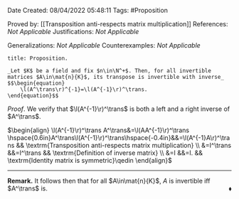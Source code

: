<div class="topSpace"></div>

Date Created: 08/04/2022 05:48:11
Tags: #Proposition

Proved by: [[Transposition anti-respects matrix multiplication]]
References: _Not Applicable_
Justifications: _Not Applicable_

Generalizations: _Not Applicable_
Counterexamples: _Not Applicable_

``` ad-Proposition
title: Proposition.

_Let $K$ be a field and fix $n\in\N^+$. Then, for all invertible matrices $A\in\mat{n}{K}$, its transpose is invertible with inverse_
$$\begin{equation}
    \l(A^\trans\r)^{-1}=\l(A^{-1}\r)^\trans.
\end{equation}$$

```

_Proof_. We verify that $\l(A^{-1}\r)^\trans$ is both a left and a right inverse of $A^\trans$.

$\begin{align}
    \l(A^{-1}\r)^\trans A^\trans&=\l(AA^{-1}\r)^\trans \hspace{0.6in}A^\trans\l(A^{-1}\r)^\trans\hspace{-0.4in}&&=\l(A^{-1}A\r)^\trans && \textrm{Transposition anti-respects matrix multiplication} \\
    &=I^\trans &&=I^\trans && \textrm{Definition of inverse matrix} \\
    &=I &&=I. && \textrm{Identity matrix is symmetric}\qedin
\end{align}$

---

**Remark.** It follows then that for all $A\in\mat{n}{K}$, $A$ is invertible iff $A^\trans$ is.<span style="float:right;">$\blacklozenge$</span>
